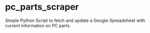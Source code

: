 # pc_parts_scraper

Simple Python Script to fetch and update a Google Spreadsheet with current information on PC parts.